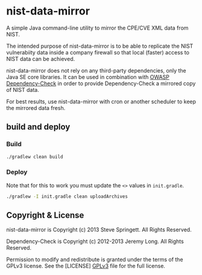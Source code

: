nist-data-mirror
================

A simple Java command-line utility to mirror the CPE/CVE XML data from NIST.

The intended purpose of nist-data-mirror is to be able to replicate the NIST vulnerabiity data 
inside a company firewall so that local (faster) access to NIST data can be achieved.

nist-data-mirror does not rely on any third-party dependencies, only the Java SE core libraries. 
It can be used in combination with [OWASP Dependency-Check] in order to provide Dependency-Check 
a mirrored copy of NIST data.

For best results, use nist-data-mirror with cron or another scheduler to keep the mirrored data fresh.

build and deploy
----------------

### Build

```sh
./gradlew clean build
```

### Deploy

Note that for this to work you must update the `<>` values in `init.gradle`.

```sh
./gradlew -I init.gradle clean uploadArchives
```

Copyright & License
-------------------

nist-data-mirror is Copyright (c) 2013 Steve Springett. All Rights Reserved.

Dependency-Check is Copyright (c) 2012-2013 Jeremy Long. All Rights Reserved.

Permission to modify and redistribute is granted under the terms of the GPLv3 license. See the [LICENSE] [GPLv3] file for the full license.

  [OWASP Dependency-Check]: https://www.owasp.org/index.php/OWASP_Dependency_Check
  [GPLv3]: https://github.com/stevespringett/nist-data-mirror/blob/master/LICENSE
